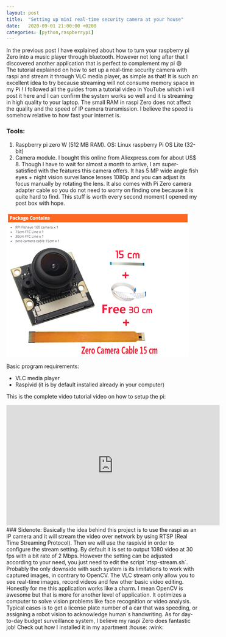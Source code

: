 ```yaml
---
layout: post
title:  "Setting up mini real-time security camera at your house"
date:   2020-09-01 21:00:00 +0200
categories: [python,raspberrypi]
---
```


 In the previous post I have explained about how to turn your raspberry pi Zero into a music player through bluetooth. However not long after that I discovered another application that is perfect to complement my pi :smile:
 <br/>The tutorial explained on how to set up a real-time security camera with raspi and stream it through VLC media player, as simple as that! It is such an excellent idea to try because streaming will not consume memory space in my Pi !
 I followed all the guides from a tutorial video in YouTube which i will post it here and I can confirm the system works so well and it is streaming in high quality to your laptop. The small RAM in raspi Zero does not affect the quality and the speed of IP camera transmission. I believe the speed is somehow relative to how fast your internet is.

### Tools:
1. Raspberry pi zero W (512 MB RAM). OS: Linux raspberry Pi OS Lite (32-bit)
2. Camera module. I bought this online from Aliexpress.com for about US$ 8.
Though I have to wait for almost a month to arrive, I am super-satisfied with the features this camera offers. It has 5 MP wide angle fish eyes + night vision surveillance lenses 1080p and you can adjust its focus manually by rotating the lens. It also comes with Pi Zero camera adapter cable so you do not need to worry on finding one because it is quite hard to find. This stuff is worth every second moment I opened my post box with hope. 

![Raspberry pi camera module 5MP Wide Angle](https://raw.githubusercontent.com/berthaamelia/blog/master/images/PiZero_camera.png)

Basic program requirements:
- VLC media player
- Raspivid (it is by default installed already in your computer)

This is the complete video tutorial video on how to setup the pi:

<iframe width="560" height="315" src="https://www.youtube.com/embed/JeFs6Mx08Yo" frameborder="0" allow="accelerometer; autoplay; encrypted-media; gyroscope; picture-in-picture" allowfullscreen></iframe>

<br/>
### Sidenote:
Basically the idea behind this project is to use the raspi as an IP camera and it will stream the video over network by using RTSP (Real Time Streaming Protocol). Then we will use the raspivid in order to configure the stream setting.
By default it is set to output 1080 video at 30 fps with a bit rate of 2 Mbps. However the setting can be adjusted according to your need, you just need to edit the script `rtsp-stream.sh`.
<br/>Probably the only downside with such system is its limitations to work with captured images, in contrary to OpenCV. The VLC stream only allow you to see real-time images, record videos and few other basic video editing.
Honestly for me this application works like a charm. I mean OpenCV is awesome but that is more for another level of application. It optimizes a computer to solve vision problems like face recognition or video analysis. Typical cases is to get a license plate number of a car that was speeding, or assigning a robot vision to acknowledge human´s handwriting. As for day-to-day budget surveillance system, I believe my raspi Zero does fantastic job! Check out how I installed it in my apartment :house: :wink: